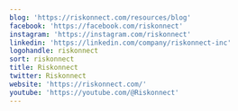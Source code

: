 ```yaml
---
blog: 'https://riskonnect.com/resources/blog'
facebook: 'https://facebook.com/riskonnect'
instagram: 'https://instagram.com/riskonnect'
linkedin: 'https://linkedin.com/company/riskonnect-inc'
logohandle: riskonnect
sort: riskonnect
title: Riskonnect
twitter: Riskonnect
website: 'https://riskonnect.com/'
youtube: 'https://youtube.com/@Riskonnect'
---
```

